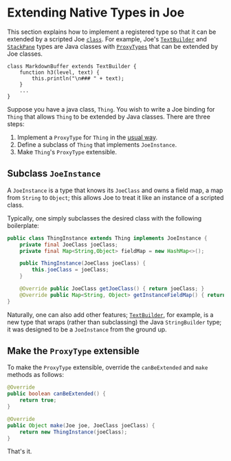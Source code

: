 # Extending Native Types in Joe

This section explains how to implement a registered type so that it can
be extended by a scripted Joe [`class`](../classes.md).  For example,
Joe's [`TextBuilder`](../library/type.joe.TextBuilder.md) and
[`StackPane`](../library/type.joe.win.StackPane.md) types are Java classes
with [`ProxyTypes`](registered_types.md) that can be extended by Joe
classes.

```joe
class MarkdownBuffer extends TextBuilder {
    function h3(level, text) {
        this.println("\n### " + text);
    }
    ...
}
```

Suppose you have a java class, `Thing`. You wish to write a Joe binding
for `Thing` that allows `Thing` to be extended by Java classes. There are 
three steps:

1. Implement a `ProxyType` for `Thing` in the 
   [usual way](registered_types.md).
2. Define a subclass of `Thing` that implements `JoeInstance`.
3. Make `Thing`'s `ProxyType` extensible.


## Subclass `JoeInstance`

A `JoeInstance` is a type that knows its `JoeClass` and owns a
field map, a map from `String` to `Object`; this allows Joe to treat
it like an instance of a scripted class.

Typically, one simply subclasses the desired class with the following
boilerplate:

```java
public class ThingInstance extends Thing implements JoeInstance {
    private final JoeClass joeClass;
    private final Map<String,Object> fieldMap = new HashMap<>();

    public ThingInstance(JoeClass joeClass) {
        this.joeClass = joeClass;
    }

    @Override public JoeClass getJoeClass() { return joeClass; }
    @Override public Map<String, Object> getInstanceFieldMap() { return fieldMap; }
}
```

Naturally, one can also add other features; 
[`TextBuilder`](../library/type.joe.TextBuilder.md), for example, is a new type
that wraps (rather than subclassing) the Java `StringBuilder` type; it was
designed to be a `JoeInstance` from the ground up.

## Make the `ProxyType` extensible

To make the `ProxyType` extensible, override the `canBeExtended` and `make`
methods as follows:

```java
@Override
public boolean canBeExtended() {
    return true;
}

@Override
public Object make(Joe joe, JoeClass joeClass) {
    return new ThingInstance(joeClass);
}
```

That's it.
